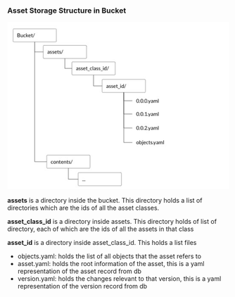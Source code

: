 ### Asset Storage Structure in Bucket

![asset-init](imgs/bucket_asset.jpg)

**assets** is a directory inside the bucket. This directory holds a list of directories which are the ids of all the
asset classes.

**asset_class_id** is a directory inside assets. This directory holds of list of directory, each of which are the
ids of all the assets in that class

**asset_id** is a directory inside asset_class_id. This holds a list files

- objects.yaml: holds the list of all objects that the asset refers to
- asset.yaml: holds the root information of the asset, this is a yaml representation of the asset record from db
- version.yaml: holds the changes relevant to that version, this is a yaml representation of the version record from db